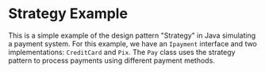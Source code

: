 # Strategy Example
This is a simple example of the design pattern "Strategy" in Java simulating a payment system. For this example,
we have an `Ipayment` interface and two implementations: `CreditCard` and `Pix`. The `Pay` class uses the strategy
pattern to process payments using different payment methods.
